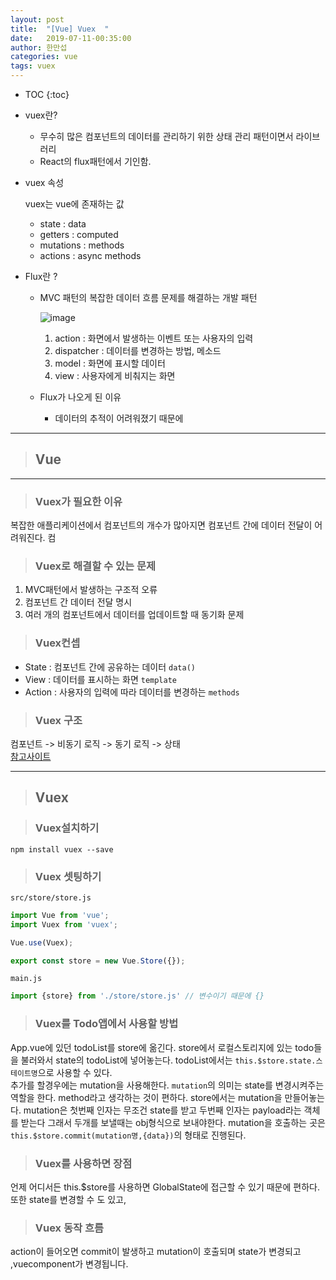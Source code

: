 ```yaml
---
layout: post
title:  "[Vue] Vuex  "
date:   2019-07-11-00:35:00
author: 한만섭
categories: vue
tags: vuex
---
```


* TOC
{:toc}

* vuex란? 
  
  * 무수히 많은 컴포넌트의 데이터를 관리하기 위한 상태 관리 패턴이면서 라이브러리 
  * React의 flux패턴에서 기인함.  

* vuex 속성 
  
  vuex는 vue에 존재하는 값
  * state : data  
  * getters : computed  
  * mutations : methods  
  * actions : async methods  
  
* Flux란 ? 

  * MVC 패턴의 복잡한 데이터 흐름 문제를 해결하는 개발 패턴  
    
    ![image](https://user-images.githubusercontent.com/46010705/61026825-7364ae00-a3ef-11e9-858e-ea2f5ef57d28.png)

    1. action : 화면에서 발생하는 이벤트 또는 사용자의 입력 
    2. dispatcher : 데이터를 변경하는 방법, 메소드 
    3. model : 화면에 표시할 데이터  
    4. view : 사용자에게 비춰지는 화면 

  * Flux가 나오게 된 이유 
    
    * 데이터의 추적이 어려워졌기 때문에 
    
***

> ## Vue

***

> ### Vuex가 필요한 이유 

  복잡한 애플리케이션에서 컴포넌트의 개수가 많아지면 컴포넌트 간에 데이터 전달이 어려워진다. 
  컴
  
> ### Vuex로 해결할 수 있는 문제 

  1. MVC패턴에서 발생하는 구조적 오류   
  2. 컴포넌트 간 데이터 전달 명시   
  3. 여러 개의 컴포넌트에서 데이터를 업데이트할 때 동기화 문제 
  
  
> ### Vuex컨셉  

  * State : 컴포넌트 간에 공유하는 데이터 `data()`  
  * View : 데이터를 표시하는 화면 `template`  
  * Action : 사용자의 입력에 따라 데이터를 변경하는 `methods`  
  
> ### Vuex 구조  

  컴포넌트 -> 비동기 로직 -> 동기 로직 -> 상태  
  [참고사이트](https://joshua1988.github.io/web-development/javascript/javascript-asynchronous-operation/)


***

> ## Vuex

> ### Vuex설치하기 

```
npm install vuex --save
```

> ### Vuex 셋팅하기 

`src/store/store.js`
```javascript
import Vue from 'vue';
import Vuex from 'vuex';

Vue.use(Vuex);

export const store = new Vue.Store({});
```

`main.js`
```javascript
import {store} from './store/store.js' // 변수이기 때문에 {}
```

> ### Vuex를 Todo앱에서 사용할 방법

App.vue에 있던 todoList를 store에 옮긴다. store에서 로컬스토리지에 있는 todo들을 불러와서 state의 todoList에 넣어놓는다. todoList에서는 `this.$store.state.스테이트명`으로 사용할 수 있다.  
추가를 할경우에는 mutation을 사용해한다. `mutation`의 의미는 state를 변경시켜주는 역할을 한다. method라고 생각하는 것이 편하다. store에서는 mutation을 만들어놓는다. 
mutation은 첫번째 인자는 무조건 state를 받고 두번째 인자는 payload라는 객체를 받는다 그래서 두개를 보낼때는 obj형식으로 보내야한다. mutation을 호출하는
곳은 `this.$store.commit(mutation명,{data})`의 형태로 진행된다.  

> ### Vuex를 사용하면 장점  

언제 어디서든 this.$store를 사용하면 GlobalState에 접근할 수 있기 때문에 편하다. 또한 state를 변경할 수 도 있고, 


> ### Vuex 동작 흐름

action이 들어오면 commit이 발생하고 mutation이 호출되며 state가 변경되고 ,vuecomponent가 변경됩니다.  

